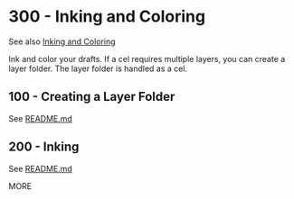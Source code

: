 # 300 - Inking and Coloring

See also [Inking and Coloring](https://tips.clip-studio.com/en-us/articles/527)

Ink and color your drafts. If a cel requires multiple layers, you can create a layer folder. The layer folder is handled as a cel.

## 100 - Creating a Layer Folder

See [README.md](./100/README.md)

## 200 - Inking

See [README.md](./200/README.md)

MORE 
